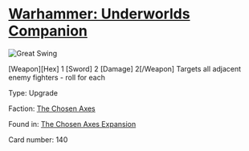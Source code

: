 # [Warhammer: Underworlds Companion](https://guidokessels.github.io/wh-underworlds)

  

![Great Swing](https://warhammerunderworlds.com/wp-content/uploads/sites/6/2018/02/140_ENG.png)

[Weapon][Hex] 1 [Sword] 2 [Damage] 2[/Weapon] Targets all adjacent enemy fighters - roll for each

Type: Upgrade

Faction: [The Chosen Axes](https://guidokessels.github.io/wh-underworlds/factions/the-chosen-axes.md)

Found in: [The Chosen Axes Expansion](https://guidokessels.github.io/wh-underworlds/locations/the-chosen-axes-expansion.md)

Card number: 140
